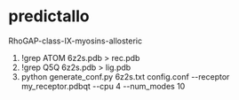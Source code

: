# predictallo
RhoGAP-class-IX-myosins-allosteric

1. !grep ATOM 6z2s.pdb > rec.pdb
2. !grep Q5Q 6z2s.pdb > lig.pdb
3. python generate_conf.py 6z2s.txt config.conf --receptor my_receptor.pdbqt --cpu 4 --num_modes 10
